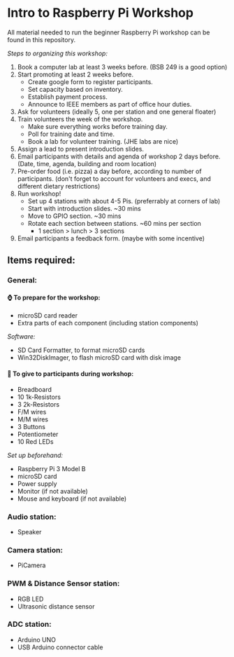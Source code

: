 # Intro to Raspberry Pi Workshop
All material needed to run the beginner Raspberry Pi workshop can be found in this repository.

*Steps to organizing this workshop:*
1. Book a computer lab at least 3 weeks before. (BSB 249 is a good option)
2. Start promoting at least 2 weeks before. 
   * Create google form to register participants.
   * Set capacity based on inventory.
   * Establish payment process.
   * Announce to IEEE members as part of office hour duties.
3. Ask for volunteers (ideally 5, one per station and one general floater)
4. Train volunteers the week of the workshop. 
    * Make sure everything works before training day.
    * Poll for training date and time.
    * Book a lab for volunteer training. (JHE labs are nice)
5. Assign a lead to present introduction slides.
6. Email participants with details and agenda of workshop 2 days before. (Date, time, agenda, building and room location)
7. Pre-order food (i.e. pizza) a day before, according to number of participants. (don't forget to account for volunteers and execs, and different dietary restrictions)
8. Run workshop!
   * Set up 4 stations with about 4-5 Pis. (preferrably at corners of lab)
   * Start with introduction slides. ~30 mins
   * Move to GPIO section. ~30 mins
   * Rotate each section between stations. ~60 mins per section
      * 1 section > lunch > 3 sections
9. Email participants a feedback form. (maybe with some incentive)


## Items required:

### General:

#### ⌚️ To prepare for the workshop:
- microSD card reader
- Extra parts of each component (including station components)

*Software:*
- SD Card Formatter, to format microSD cards
- Win32DiskImager, to flash microSD card with disk image 

#### 🧰 To give to participants during workshop:
- Breadboard
- 10 1k-Resistors
- 3 2k-Resistors
- F/M wires
- M/M wires
- 3 Buttons
- Potentiometer
- 10 Red LEDs

*Set up beforehand:*
- Raspberry Pi 3 Model B
- microSD card
- Power supply
- Monitor (if not available)
- Mouse and keyboard (if not available)

### Audio station:
- Speaker

### Camera station:
- PiCamera

### PWM & Distance Sensor station:
- RGB LED
- Ultrasonic distance sensor

### ADC station:
- Arduino UNO
- USB Arduino connector cable




